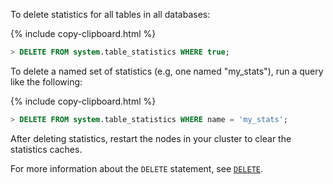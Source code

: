 To delete statistics for all tables in all databases:

{%  include copy-clipboard.html %}
~~~ sql
> DELETE FROM system.table_statistics WHERE true;
~~~

To delete a named set of statistics (e.g, one named "my_stats"), run a query like the following:

{%  include copy-clipboard.html %}
~~~ sql
> DELETE FROM system.table_statistics WHERE name = 'my_stats';
~~~

After deleting statistics, restart the nodes in your cluster to clear the statistics caches.

For more information about the `DELETE` statement, see [`DELETE`](delete.html).
